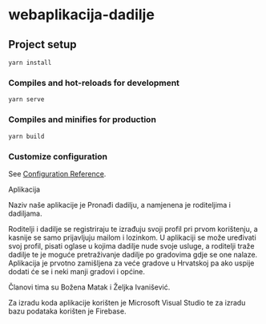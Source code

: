 # webaplikacija-dadilje

## Project setup
```
yarn install
```

### Compiles and hot-reloads for development
```
yarn serve
```

### Compiles and minifies for production
```
yarn build
```

### Customize configuration
See [Configuration Reference](https://cli.vuejs.org/config/).


Aplikacija

Naziv naše aplikacije je Pronađi dadilju, a namjenena je roditeljima i dadiljama.

Roditelji i dadilje se registriraju te izrađuju svoji profil pri prvom korištenju, a kasnije se samo prijavljuju mailom i lozinkom. U aplikaciji se može uređivati svoj profil, pisati oglase u kojima dadilje nude svoje usluge, a roditelji traže dadilje  te je moguće pretraživanje dadilje po gradovima gdje se one nalaze. Aplikacija je prvotno zamišljena za veće gradove u Hrvatskoj pa ako uspije dodati će se i neki manji gradovi i općine.

Članovi tima su Božena Matak i Željka Ivanišević.

Za izradu koda aplikacije korišten je Microsoft Visual Studio te za izradu bazu podataka korišten je Firebase.
